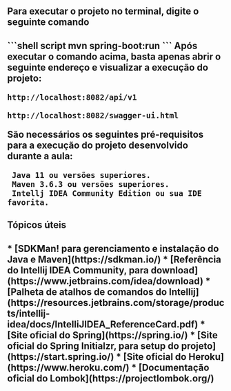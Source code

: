 <h2>Para executar o projeto no terminal, digite o seguinte comando<h2>
```shell script
mvn spring-boot:run 
```
Após executar o comando acima, basta apenas abrir o seguinte endereço e visualizar a execução do projeto:


```
http://localhost:8082/api/v1
  
http://localhost:8082/swagger-ui.html
```

São necessários os seguintes pré-requisitos para a execução do projeto desenvolvido durante a aula:

```
 Java 11 ou versões superiores.
 Maven 3.6.3 ou versões superiores.
 Intellj IDEA Community Edition ou sua IDE favorita.
```

<h2>Tópicos úteis<h2>
* [SDKMan! para gerenciamento e instalação do Java e Maven](https://sdkman.io/)
* [Referência do Intellij IDEA Community, para download](https://www.jetbrains.com/idea/download)
* [Palheta de atalhos de comandos do Intellij](https://resources.jetbrains.com/storage/products/intellij-idea/docs/IntelliJIDEA_ReferenceCard.pdf)
* [Site oficial do Spring](https://spring.io/)
* [Site oficial do Spring Initialzr, para setup do projeto](https://start.spring.io/)
* [Site oficial do Heroku](https://www.heroku.com/)
* [Documentação oficial do Lombok](https://projectlombok.org/)